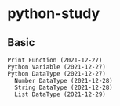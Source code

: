 # python-study
  ## Basic
    Print Function (2021-12-27)
    Python Variable (2021-12-27)
    Python DataType (2021-12-27)
      Number DataType (2021-12-28)
      String DataType (2021-12-28)
      List DataType (2021-12-29)